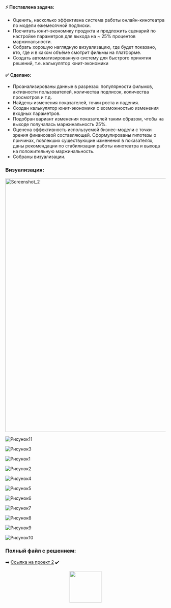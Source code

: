 #### :zap: Поставлена задача:	
- Оценить, насколько эффективна система работы онлайн-кинотеатра по модели ежемесячной подписки.
-	Посчитать юнит-экономику продукта и предложить сценарий по настройке параметров для выхода на ~ 25% процентов маржинальности.
- Собрать хорошую наглядную визуализацию, где будет показано, кто, где и в каком объёме смотрит фильмы на платформе. 
-	Создать автоматизированную систему для быстрого принятия решений, т.е. калькулятор юнит-экономики

#### :white_check_mark: Сделано:

- Проанализированы данные в разрезах: популярности фильмов, активности пользователей, количества подписок, количества просмотров и т.д.
- Найдены изменения показателей, точки роста и падения.
- Создан калькулятор юнит-экономики с возможностью изменения входных параметров.
- Подобран вариант изменения показателей таким образом, чтобы на выходе получалась маржинальность 25%.
- Оценена эффективность используемой бизнес-модели с точки зрения финансовой составляющей. Сформулированы гипотезы о причинах, повлекших существующие изменения в показателях, даны рекомендации по стабилизации работы кинотеатра и выхода на положительную маржинальность.
- Собраны визуализации.


### Визуализация:

<img width="798" alt="Screenshot_2" src="https://github.com/Ulyana-Navros/Project-2/assets/139130975/8dca3599-e789-4df6-8523-e976993ec251">

![Рисунок11](https://github.com/Ulyana-Navros/Project-2/assets/139130975/45337be5-52e4-4403-b6bf-e0483d4453f5)

![Рисунок3](https://github.com/Ulyana-Navros/Project-2/assets/139130975/a7c14bfa-d832-4ca9-9f3a-5238c0127d9a)

![Рисунок1](https://github.com/Ulyana-Navros/Project-2/assets/139130975/9c62c093-58a8-4dfa-98a0-79e167cd919e)

![Рисунок2](https://github.com/Ulyana-Navros/Project-2/assets/139130975/78ac922a-c7a9-427f-81ac-e0a3aeccdc83)

![Рисунок4](https://github.com/Ulyana-Navros/Project-2/assets/139130975/5ed00ab2-e098-4001-aa3b-e3a914f0984c)

![Рисунок5](https://github.com/Ulyana-Navros/Project-2/assets/139130975/e1f1446d-e426-452b-9aa9-c778b3e56b6d)

![Рисунок6](https://github.com/Ulyana-Navros/Project-2/assets/139130975/6963b0f2-b829-420a-8d9e-e326be0615ba)

![Рисунок7](https://github.com/Ulyana-Navros/Project-2/assets/139130975/c4a4ef1a-4e20-4648-80f8-c1439eabb1f1)

![Рисунок8](https://github.com/Ulyana-Navros/Project-2/assets/139130975/3acbac8e-e2ba-43f8-b3e8-b07f100878a4)

![Рисунок9](https://github.com/Ulyana-Navros/Project-2/assets/139130975/929e448b-ea78-47d9-8fa4-462d1b83126f)

![Рисунок10](https://github.com/Ulyana-Navros/Project-2/assets/139130975/a879e5ce-9319-454b-b8dc-212202377b0f)


### Полный файл с решением:

:arrow_right: <a href="https://docs.google.com/spreadsheets/d/1FLmhx4RPJHXm-tiKdBz-anav2UyhkC9j/edit?usp=sharing&ouid=115750602470518827631&rtpof=true&sd=true">Ссылка на проект 2</a>
:heavy_check_mark:

<div id="header" align="center">
  <img src="https://media.giphy.com/media/M9gbBd9nbDrOTu1Mqx/giphy.gif" width="100"/>
</div>
